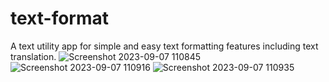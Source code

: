 # text-format

A text utility app for simple and easy text formatting features including text translation.
![Screenshot 2023-09-07 110845](https://github.com/Ayushh-patell/text-format/assets/142811459/817835b8-f7dc-4d90-aa50-c54afb9f73cd)
![Screenshot 2023-09-07 110916](https://github.com/Ayushh-patell/text-format/assets/142811459/2491de2e-2f4a-478d-82af-1fc3a87e7c94)
![Screenshot 2023-09-07 110935](https://github.com/Ayushh-patell/text-format/assets/142811459/84e829d5-f29d-4047-b5f7-5eafa5d068dd)
